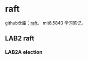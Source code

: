 # raft

github仓库：[raft](https://github.com/sss665/raft)。 
mit6.5840 学习笔记。  

## LAB2 raft
### LAB2A election


